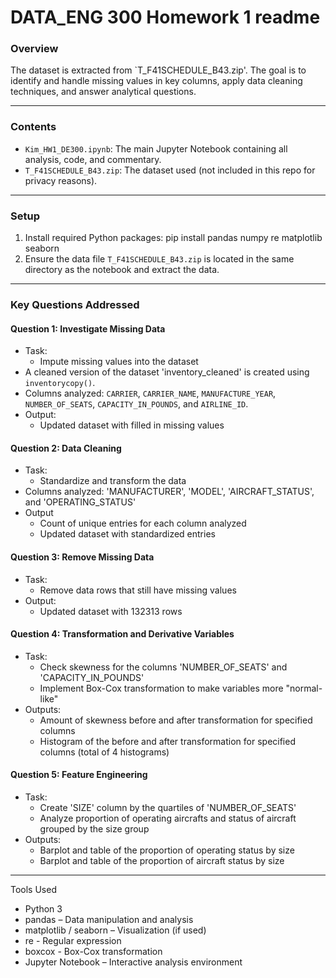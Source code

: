 # DATA_ENG 300 Homework 1 readme

### Overview

The dataset is extracted from `T_F41SCHEDULE_B43.zip'. The goal is to identify and handle missing values in key columns, apply data cleaning techniques, and answer analytical questions.

---

### Contents

- `Kim_HW1_DE300.ipynb`: The main Jupyter Notebook containing all analysis, code, and commentary.
- `T_F41SCHEDULE_B43.zip`: The dataset used (not included in this repo for privacy reasons).

---

### Setup
1. Install required Python packages:
    pip install pandas numpy re matplotlib seaborn 
2. Ensure the data file `T_F41SCHEDULE_B43.zip` is located in the same directory as the notebook and extract the data.

---

### Key Questions Addressed

#### Question 1: Investigate Missing Data
- Task:
  - Impute missing values into the dataset
- A cleaned version of the dataset 'inventory_cleaned' is created using `inventorycopy()`.
- Columns analyzed: `CARRIER`, `CARRIER_NAME`, `MANUFACTURE_YEAR`, `NUMBER_OF_SEATS`, `CAPACITY_IN_POUNDS`, and `AIRLINE_ID`.
- Output:
  - Updated dataset with filled in missing values

#### Question 2: Data Cleaning
- Task:
    - Standardize and transform the data
- Columns analyzed: 'MANUFACTURER', 'MODEL', 'AIRCRAFT_STATUS', and 'OPERATING_STATUS'
- Output
  - Count of unique entries for each column analyzed
  - Updated dataset with standardized entries

#### Question 3: Remove Missing Data
- Task:
  - Remove data rows that still have missing values
- Output:
  - Updated dataset with 132313 rows

#### Question 4: Transformation and Derivative Variables
- Task:
  - Check skewness for the columns 'NUMBER_OF_SEATS' and 'CAPACITY_IN_POUNDS'
  - Implement Box-Cox transformation to make variables more "normal-like"
- Outputs:
  - Amount of skewness before and after transformation for specified columns
  - Histogram of the before and after transformation for specified columns (total of 4 histograms)

#### Question 5: Feature Engineering
- Task:
  - Create 'SIZE' column by the quartiles of 'NUMBER_OF_SEATS'
  - Analyze proportion of operating aircrafts and status of aircraft grouped by the size group
- Outputs:
  - Barplot and table of the proportion of operating status by size
  - Barplot and table of the proportion of aircraft status by size

---

Tools Used

- Python 3
- pandas – Data manipulation and analysis
- matplotlib / seaborn – Visualization (if used)
- re - Regular expression
- boxcox - Box-Cox transformation
- Jupyter Notebook – Interactive analysis environment


